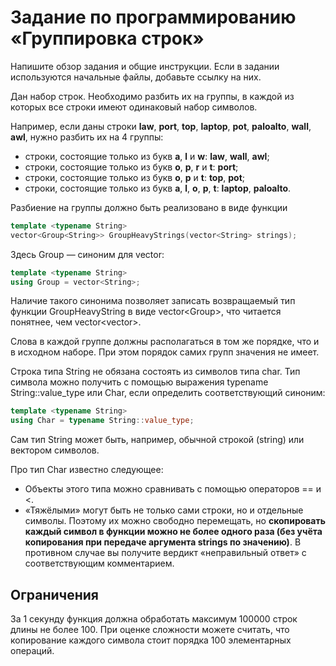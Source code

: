 # Задание по программированию «Группировка строк»

Напишите обзор задания и общие инструкции. Если в задании используются начальные файлы, добавьте ссылку на них.

Дан набор строк. Необходимо разбить их на группы, в каждой из которых все строки имеют одинаковый набор символов.

Например, если даны строки **law**, **port**, **top**, **laptop**, **pot**, **paloalto**, **wall**, **awl**, нужно разбить их на 4 группы:
- строки, состоящие только из букв **a**, **l** и **w**: **law**, **wall**, **awl**;
- строки, состоящие только из букв **o**, **p**, **r** и **t**: **port**;
- строки, состоящие только из букв **o**, **p** и **t**: **top**, **pot**;
- строки, состоящие только из букв **a**, **l**, **o**, **p**, **t**: **laptop**, **paloalto**.

Разбиение на группы должно быть реализовано в виде функции
```cpp
template <typename String>
vector<Group<String>> GroupHeavyStrings(vector<String> strings);
```

Здесь Group<String> — синоним для vector<String>:
```cpp
template <typename String>
using Group = vector<String>;
```    

Наличие такого синонима позволяет записать возвращаемый тип функции GroupHeavyString в виде vector<Group<String>>, что читается понятнее, чем vector<vector<String>>.

Слова в каждой группе должны располагаться в том же порядке, что и в исходном наборе. При этом порядок самих групп значения не имеет.

Строка типа String не обязана состоять из символов типа char. Тип символа можно получить с помощью выражения typename String::value_type или Char<String>, если определить соответствующий синоним:
```cpp
template <typename String>
using Char = typename String::value_type;
```    

Сам тип String может быть, например, обычной строкой (string) или вектором символов.

Про тип Char<String> известно следующее:
- Объекты этого типа можно сравнивать с помощью операторов == и <.
- «Тяжёлыми» могут быть не только сами строки, но и отдельные символы. Поэтому их можно свободно перемещать, но **скопировать каждый символ в функции можно не более одного раза (без учёта копирования при передаче аргумента strings по значению)**. В противном случае вы получите вердикт «неправильный ответ» с соответствующим комментарием.

## Ограничения ##

За 1 секунду функция должна обработать максимум 100000 строк длины не более 100. При оценке сложности можете считать, что копирование каждого символа стоит порядка 100 элементарных операций.

